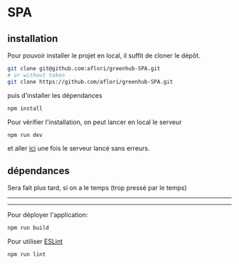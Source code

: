 # SPA

## installation

Pour pouvoir installer le projet en local, il suffit de cloner le dépôt.
```sh
git clone git@github.com:aflori/greenhub-SPA.git
# or without token
git clone https://github.com/aflori/greenhub-SPA.git
```

puis d'installer les dépendances
```sh
npm install
```

Pour vérifier l'installation, on peut lancer en local le serveur
```sh
npm run dev
```
et aller [ici](http://localhost:5173/) une fois le serveur lancé sans erreurs.

## dépendances

Sera fait plus tard, si on a le temps (trop pressé par le temps)

***
***

Pour déployer l'application:

```sh
npm run build
```

Pour utiliser [ESLint](https://eslint.org/)

```sh
npm run lint
```
